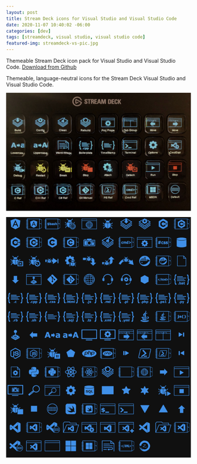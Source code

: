 ```yaml
---
layout: post
title: Stream Deck icons for Visual Studio and Visual Studio Code
date: 2020-11-07 10:40:02 -06:00
categories: [dev]
tags: [streamdeck, visual studio, visual studio code]
featured-img: streamdeck-vs-pic.jpg
---
```


Themeable Stream Deck icon pack for Visual Studio and Visual Studio Code. [Download from Github](https://github.com/keathmilligan/streamdeck-vs-icons)
<!--more-->

Themeable, language-neutral icons for the Stream Deck Visual Studio and Visual Studio Code.

![Stream Deck VS](/assets/images/streamdeck-vs-pic.jpg)

![Stream Deck VS Icons](/assets/images/streamdeck-vs.png)
